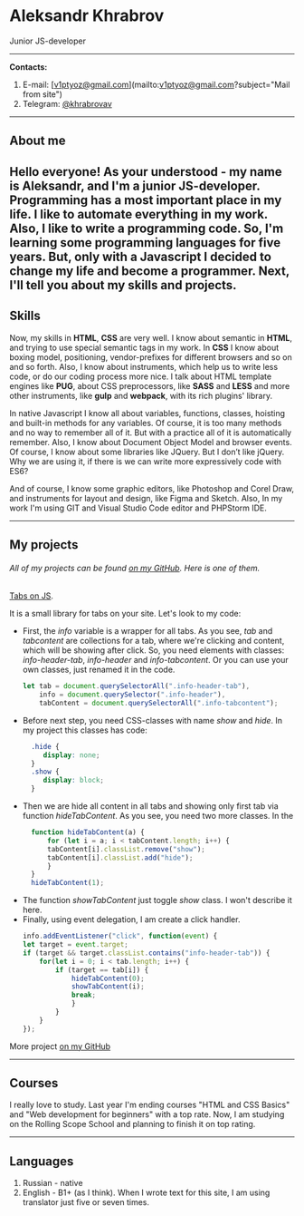 # Aleksandr Khrabrov
Junior JS-developer
___
**Contacts:**
1. E-mail: [v1ptyoz@gmail.com](mailto:v1ptyoz@gmail.com?subject="Mail from site")
2. Telegram: [@khrabrovav](https://t.me/khrabrovav)
---
## About me
Hello everyone! As your understood - my name is Aleksandr, and I'm a junior JS-developer.
Programming has a most important place in my life. I like to automate everything in my work.
Also, I like to write a programming code. So, I'm learning some programming languages for five years.
But, only with a Javascript I decided to change my life and become a programmer.
Next, I'll tell you about my skills and projects.
---
## Skills
Now, my skills in **HTML**, **CSS** are very well.
I know about semantic in **HTML**, and trying to use special semantic tags in my work.
In **CSS** I know about boxing model, positioning, vendor-prefixes for different browsers and so on and so forth.
Also, I know about instruments, which help us to write less code, or do our coding process more nice.
I talk about HTML template engines like **PUG**, about CSS preprocessors, like **SASS** and **LESS** and more other instruments,
like **gulp** and **webpack**, with its rich plugins' library.

In native Javascript I know all about variables, functions, classes, hoisting and built-in methods for any variables.
Of course, it is too many methods and no way to remember all of it.
But with a practice all of it is automatically remember.
Also, I know about Document Object Model and browser events.
Of course, I know about some libraries like JQuery.
But I don’t like jQuery. Why we are using it, if there is we can write more expressively code with ES6?

And of course, I know some graphic editors, like Photoshop and Corel Draw,
and instruments for layout and design, like Figma and Sketch.
Also, In my work I'm using GIT and Visual Studio Code editor and PHPStorm IDE.
___
## My projects
###### All of my projects can be found [on my GitHub](https://github.com/v1ptyoz/). Here is one of them.
[Tabs on JS](https://github.com/v1ptyoz/JSTabs).

It is a small library for tabs on your site. Let's look to my code:
* First, the *info* variable is a wrapper for all tabs. As you see, *tab* and *tabcontent* are collections for a
  tab, where we're clicking and content, which will be showing after click. So, you need elements with classes: *info-header-tab*,
  *info-header* and *info-tabcontent*. Or you can use your own classes, just renamed it in the code.
    ```javascript
    let tab = document.querySelectorAll(".info-header-tab"), 
        info = document.querySelector(".info-header"),
        tabContent = document.querySelectorAll(".info-tabcontent");
    ```
* Before next step, you need CSS-classes with name *show* and *hide*.
  In my project this classes has code:
  ```css
    .hide {
       display: none;
    }
    .show {
       display: block;
    }
    ```
* Then we are hide all content in all tabs and showing only first tab via function *hideTabContent*.
  As you see, you need two more classes. In the
  ```javascript
    function hideTabContent(a) {
        for (let i = a; i < tabContent.length; i++) {
        tabContent[i].classList.remove("show");
        tabContent[i].classList.add("hide");
        }
    }
    hideTabContent(1);
  ```
* The function *showTabContent* just toggle *show* class. I won't describe it here.
* Finally, using event delegation, I am create a click handler.
  ```javascript
  info.addEventListener("click", function(event) {
  let target = event.target;
  if (target && target.classList.contains("info-header-tab")) {
      for(let i = 0; i < tab.length; i++) {
          if (target == tab[i]) {
              hideTabContent(0);
              showTabContent(i);
              break;
              }
          }
      }
  });
    ```
More project [on my GitHub](https://github.com/v1ptyoz/)
___
## Courses
I really love to study. Last year I'm ending courses "HTML and CSS Basics" and "Web development for beginners"
with a top rate. Now, I am studying on the Rolling Scope School and planning to finish it on top rating.
___
## Languages
1. Russian - native
2. English - B1+ (as I think). When I wrote text for this site, I am using translator just five or seven times.
